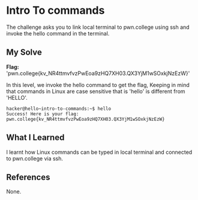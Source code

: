 # Intro To commands
The challenge asks you to link local terminal to pwn.college using ssh and invoke the hello command in the terminal.

## My Solve
**Flag:** 'pwn.college{kv_NR4ttmvfvzPwEoa9zHQ7XH03.QX3YjM1wSOxkjNzEzW}'

In this level, we invoke the hello command to get the flag, Keeping in mind that commands in Linux are case sensitive that is 'hello' is different from 'HELLO'.

```
hacker@hello~intro-to-commands:~$ hello
Success! Here is your flag:
pwn.college{kv_NR4ttmvfvzPwEoa9zHQ7XH03.QX3YjM1wSOxkjNzEzW}
```

## What I Learned
I learnt how Linux commands can be typed in local terminal and connected to pwn.college via ssh.
## References
None.
